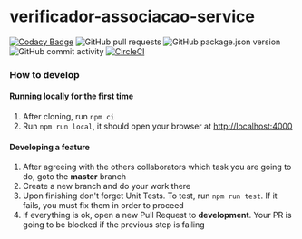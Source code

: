 # verificador-associacao-service

[![Codacy Badge](https://api.codacy.com/project/badge/Grade/376c5ebad7814492b308fef77cd7b423)](https://app.codacy.com/gh/IRegiani/verificador-associacao-service?utm_source=github.com&utm_medium=referral&utm_content=IRegiani/verificador-associacao-service&utm_campaign=Badge_Grade)
![GitHub pull requests](https://img.shields.io/github/issues-pr/IRegiani/verificador-associacao-service)
![GitHub package.json version](https://img.shields.io/github/package-json/v/IRegiani/verificador-associacao-service)
![GitHub commit activity](https://img.shields.io/github/commit-activity/m/IRegiani/verificador-associacao-service)
[![CircleCI](https://circleci.com/gh/IRegiani/verificador-associacao-service.svg?style=shield)](https://circleci.com/gh/circleci/circleci-docs)

### How to develop

#### Running locally for the first time

1. After cloning, run `npm ci`
2. Run `npm run local`, it should open your browser at [http://localhost:4000](http://localhost:4000)

#### Developing a feature

1. After agreeing with the others collaborators which task you are going to do, goto the **master** branch
2. Create a new branch and do your work there
3. Upon finishing don't forget Unit Tests. To test, run `npm run test`. If it fails, you must fix them in order to proceed
4. If everything is ok, open a new Pull Request to **development**. Your PR is going to be blocked if the previous step is failing

